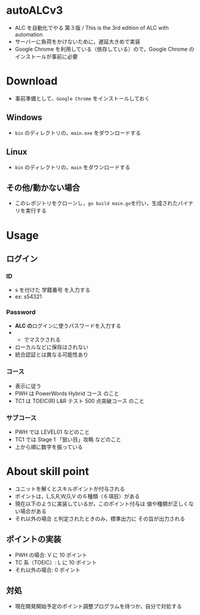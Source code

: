 # autoALCv3

- ALC を自動化でやる 第３版 / This is the 3rd edition of ALC with automation
- サーバーに負荷をかけないために，遅延大きめで実装
- Google Chrome を利用している（依存している）ので，Google Chrome のインストールが事前に必要

# Download
- 事前準備として、```Google Chrome``` をインストールしておく
## Windows
- ```bin``` のディレクトリの，```main.exe``` をダウンロードする
## Linux
- ```bin``` のディレクトリの，```main``` をダウンロードする
## その他/動かない場合
- このレポジトリをクローンし，```go build main.go```を行い，生成されたバイナリを実行する

# Usage

## ログイン

### ID

- s を付けた 学籍番号 を入力する
- ex: s54321

### Password

- **ALC の**ログインに使うパスワードを入力する
- - でマスクされる
- ローカルなどに保存はされない
- 統合認証とは異なる可能性あり

### コース

- 表示に従う
- PWH は PowerWords Hybrid コース のこと
- TC1 は TOEIC(R) L&R テスト 500 点突破コース のこと

### サブコース

- PWH では LEVEL01 などのこと
- TC1 では Stage 1 「狙い目」攻略 などのこと
- 上から順に数字を振っている

# About skill point

- ユニットを解くとスキルポイントが付与される
- ポイントは，L,S,R,W,G,V の６種類（６項目）がある
- 現在以下のように実装しているが，このポイント付与は 値や種類が正しくない場合がある
- それ以外の場合 と判定されたときのみ，標準出力に その旨が出力される

## ポイントの実装

- PWH の場合: V に 10 ポイント
- TC 系（TOEIC）: L に 10 ポイント
- それ以外の場合: 0 ポイント

## 対処

- 現在開発開始予定のポイント調整プログラムを待つか，自分で対処する
